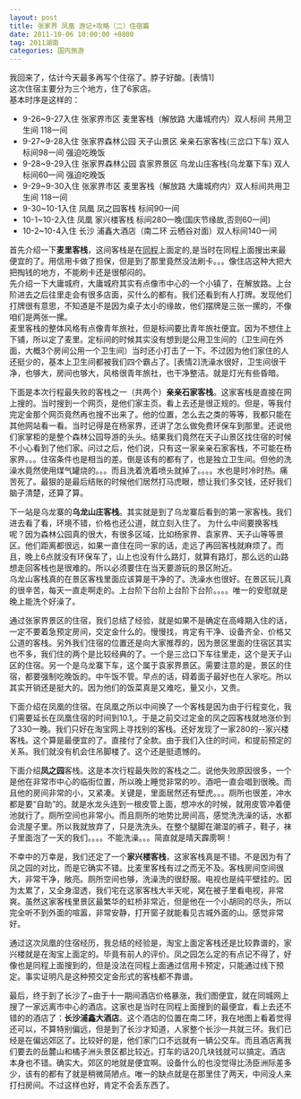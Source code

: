 ```yaml
---
layout: post
title: 张家界 凤凰 游记+攻略（二）住宿篇
date: 2011-10-06 10:00:00 +0800
tag: 2011湖南
categories: 国内旅游
---
```


我回来了，估计今天最多再写个住宿了。脖子好酸。[表情1]  
这次住宿主要分为三个地方，住了6家店。  
基本时序是这样的：  

- 9-26~9-27入住 张家界市区 麦里客栈（解放路 大庸城府内）双人标间 共用卫生间 118一间
- 9-27~9-28入住 张家界森林公园 天子山景区 亲亲石家客栈(三岔口下车) 双人标间98一间 强迫吃晚饭
- 9-28~9-29入住 张家界森林公园 袁家界景区 乌龙山庄客栈(乌龙寨下车) 双人标间60一间 强迫吃晚饭
- 9-29~9-30入住 张家界市区 麦里客栈（解放路 大庸城府内）双人标间共用卫生间 118一间
- 9-30~10-1入住 凤凰 凤之园客栈 标间90一间
- 10-1~10-2入住 凤凰 家兴楼客栈 标间280一晚(国庆节缘故,否则60一间)
- 10-2~10-4入住 长沙 浦鑫大酒店（南二环 云栖谷对面）双人标间140一间

首先介绍一下**麦里客栈**，这间客栈是在[同程](http://www.17u.cn)上面定的,是当时在同程上面搜出来最便宜的了。用信用卡做了担保，但是到了那里竟然没法刷卡。。。像住店这种大把大把掏钱的地方，不能刷卡还是很郁闷的。  
先介绍一下大庸城府，大庸城府其实有点像市中心的一个小镇了，在解放路。上台阶进去之后往里走会有很多店面，买什么的都有。我们还看到有人打牌。发现他们打牌很有意思，不知道是不是因为桌子太小的缘故，他们摆牌是三张一摞的，不像咱们是两张一摞。  
麦里客栈的整体风格有点像青年旅社，但是标间要比青年旅社便宜。因为不想住上下铺，所以定了麦里。定标间的时候其实没有想到是公用卫生间的（卫生间在外面，大概3个房间公用一个卫生间）当时还小打击了一下。不过因为他们家住的人还挺少的，基本上卫生间都被我们四个霸占了。[表情2]洗澡水很好，卫生间很干净，也够大，房间也够大，风格很青年旅社，也干净整洁。就是灯光有些昏暗。  

下面是本次行程最失败的客栈之一（共两个）**亲亲石家客栈**。这家客栈是直接在网上搜的。当时搜到一个网页，是他们家主页。看上去还是很正规的。但是，等我付完定金那个网页竟然再也搜不出来了。他的位置，怎么去之类的等等，我都只能在其他网站看一看。当时记得是在杨家界，还讲了怎么做免费环保车到那里。还说他们家掌柜的是整个森林公园导游的头头。结果我们竟然在天子山景区找住宿的时候不小心看到了他们家。问过之后，他们说，只有这一家亲亲石家客栈，不可能在杨家界。。。住宿条件也是相当的差。倒是该有的都有了，也是独立卫生间。但他的洗澡水竟然使用煤气罐烧的。。。而且洗着洗着喷头就掉了。。。。水也是时冷时热。痛苦死了。最狠的是最后结账的时候他们居然打马虎眼，想让我们多交钱，还好我们脑子清楚，还算了算。  

下一站是乌龙寨的**乌龙山庄客栈**。其实就是到了乌龙寨后看到的第一家客栈。我们进去看了看，环境不错，价格也还公道，就立刻入住了。
为什么中间要换客栈呢？因为森林公园真的很大，有很多区域，比如杨家界、袁家界、天子山等等景区。他们距离都很远，如果一直住在同一家的话，走远了再回客栈就麻烦了。而且，晚上6点就没有环保车了，山上也没有什么路灯，就算有路灯，那么远的山路想走回客栈也是很难的。所以必须要住在当天要游玩的景区附近。  
乌龙山客栈真的在景区客栈里面应该算是干净的了。洗澡水也很好。在景区玩儿真的很辛苦，每天一直走啊走的。上台阶下台阶上台阶下台阶。。。。唯一的安慰就是晚上能洗个好澡了。  

通过张家界景区的住宿，我们总结了经验，就是如果不是确定在高峰期入住的话，一定不要着急预定房间，交定金什么的。慢慢找，肯定有干净、设备齐全、价格又公道的客栈。另外我们住宿的位置还是向大家推荐的，因为景区里面的住宿区其实也不多，我们住的两个是比较经典的了。一个是三岔口下车往里走，这个是天子山区的住宿。另一个是乌龙寨下车，这个属于袁家界景区。需要注意的是，景区的住宿，都要强制吃晚饭的。中午饭不管。早点的话，碍着面子最好也在人家吃。所以其实开销还是挺大的。因为他们的饭菜真是又难吃，量又小，又贵。  

下面介绍在凤凰的住宿。在凤凰之所以中间换了一个客栈是因为由于行程变化，我们需要延长在凤凰住宿的时间到10.1,。于是之前交过定金的凤之园客栈就地涨价到了330一晚。我们只好在淘宝网上寻找别的客栈。还好发现了一家280的--家兴楼客栈。这个算是最便宜的了。直接付了全款。由于我们入住的时间，和提前预定的关系。我们就没有机会住吊脚楼了。这个还是挺遗憾的。  

下面介绍**凤之园**客栈。这是本次行程最失败的客栈之二。说他失败原因很多，一个是他在非常市中心的临街位置，所以晚上睡觉非常的吵。酒吧一直会唱到很晚。而且他的房间非常的小，又紧凑。关键是，里面居然还有壁虎。。。厕所也很差，冲水都是要“自助”的。就是水龙头连到一根皮管上面，想冲水的时候，就用皮管冲着便池就行了。厕所空间也非常小。而且厕所的地势比房间高，感觉洗洗澡的话，水都会流屋子里。所以我就放弃了，只是洗洗头。在整个腿脚在潮湿的裤子，鞋子，袜子里面泡了一天的我们。。。。不能洗澡。。。简直就是晴天霹雳啊！  

不幸中的万幸是，我们还定了一个**家兴楼客栈**，这家客栈真是不错。不是因为有了凤之园的对比，而是它确实不错。比麦里客栈有过之而无不及。客栈房间空间很大，非常干净，敞亮。厕所空间也够，洗澡洗的很舒服。电视也是纯平壁挂的。因为太累了，又全身湿透，我们宅在这家客栈大半天呢，窝在被子里看电视，非常爽。虽然这家客栈里景区最繁华的虹桥非常近，但是他在一个小胡同的尽头，所以完全听不到外面的喧嚣，非常安静，打开窗子就能看见古城外面的山。感觉非常好。  

通过这次凤凰的住宿经历，我总结的经验是，淘宝上面定客栈还是比较靠谱的，家兴楼就是在淘宝上面定的。毕竟有前人的评价。凤之园怎么定的有点记不得了，好像也是同程上面搜到的，但是没法在同程上面通过信用卡预定，只能通过线下预定。事实证明凡是这种预交定金形式的客栈都不靠谱。  

最后，终于到了长沙了~由于十一期间酒店价格暴涨，我们图便宜，就在同城网上搜了一家远离市中心的酒店。这家也是当时在同程上面搜到的最便宜，看上去还不错的的酒店了：**长沙浦鑫大酒店**。这个酒店的位置在南二环，我在地图上看着觉得还可以，不算特别偏远，但是到了长沙才知道，人家整个长沙一共就三环。我们已经是在偏远郊区了。比较好的是，他们家门口不远就有一辆公交车。而且酒店离我们要去的岳麓山和橘子洲头景区都比较近。打车的话20几块钱就可以搞定。酒店本身也不错。确实大。郊区的地就是便宜啊。设备什么的也没觉得比汤臣洲际差多少，该有的都有了就是稍微简陋点。唯一的缺点就是在那里住了两天，中间没人来打扫房间。不过这样也好，肯定不会丢东西了。  
